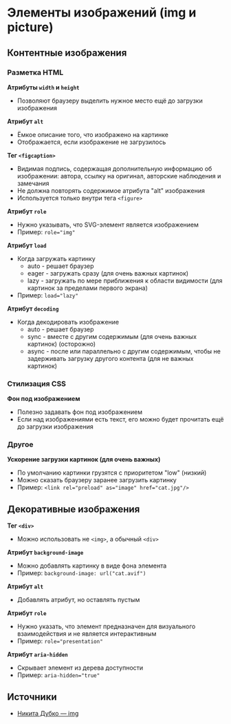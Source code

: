 # **Элементы изображений (img и picture)**

## Контентные изображения
### Разметка HTML
**Атрибуты `width` и `height`**
- Позволяют браузеру выделить нужное место ещё до загрузки изображения

**Атрибут `alt`**
- Ёмкое описание того, что изображено на картинке
- Отображается, если изображение не загрузилось

**Тег `<figcaption>`**
- Видимая подпись, содержащая дополнительную информацию об изображении: автора, ссылку на оригинал, авторские наблюдения и замечания
- Не должна повторять содержимое атрибута "alt" изображения
- Используется только внутри тега `<figure>`

**Атрибут `role`**
- Нужно указывать, что SVG-элемент является изображением
- Пример: `role="img"`

**Атрибут `load`**
- Когда загружать картинку
  - auto - решает браузер
  - eager - загружать сразу (для очень важных картинок)
  - lazy - загружать по мере приближения к области видимости (для картинок за пределами первого экрана)
- Пример: `load="lazy"`

**Атрибут `decoding`**
- Когда декодировать изображение
  - auto - решает браузер
  - sync - вместе с другим содержимым (для очень важных картинок) (осторожно)
  - async - после или параллельно с другим содержимым, чтобы не задерживать загрузку другого контента (для не важных картинок)


### Стилизация CSS
**Фон под изображением**
- Полезно задавать фон под изображением
- Если над изображениями есть текст, его можно будет прочитать ещё до загрузки изображения


### Другое
**Ускорение загрузки картинок (для очень важных)**
- По умолчанию картинки грузятся с приоритетом "low" (низкий)
- Можно сказать браузеру заранее загрузить картинку
- Пример: `<link rel="preload" as="image" href="cat.jpg"/>`


## Декоративные изображения
**Тег `<div>`**
- Можно использовать не `<img>`, а обычный `<div>`

**Атрибут `background-image`**
- Можно добавлять картинку в виде фона элемента
- Пример: `background-image: url("cat.avif")`

**Атрибут `alt`**
- Добавлять атрибут, но оставлять пустым

**Атрибут `role`**
- Нужно указать, что элемент предназначен для визуального взаимодействия и не является интерактивным
- Пример: `role="presentation"`

**Атрибут `aria-hidden`**
- Скрывает элемент из дерева доступности
- Пример: `aria-hidden="true"`


## Источники
- [Никита Дубко — img](https://www.youtube.com/watch?v=WfzKd16LplI)